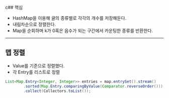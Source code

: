 c## 핵심

- HashMap을 이용해 귤의 종류별로 각각의 개수를 저장해둔다.
- 내림차순으로 정렬한다.
- Map을 순회하며 k가 0혹은 음수가 되는 구간에서 카운팅한 종류를 반환한다.
---
## 맵 정렬 
- Value를 기준으로 정렬했다.
- 각 Entry를 리스트로 정렬

```java
List<Map.Entry<Integer, Integer>> entries = map.entrySet().stream()
        .sorted(Map.Entry.comparingByValue(Comparator.reverseOrder()))
        .collect(Collectors.toList());
```